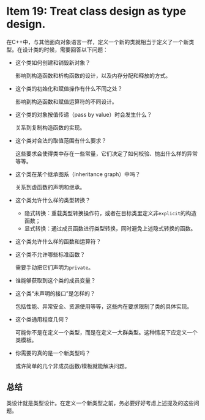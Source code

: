 # Item 19: Treat class design as type design.

在C++中，与其他面向对象语言一样，定义一个新的类就相当于定义了一个新类型。在设计类的时候，需要回答以下问题：

- 这个类如何创建和销毁新对象？

  影响到构造函数和析构函数的设计，以及内存分配和释放的方式。

- 这个类的初始化和赋值操作有什么不同之处？

  影响到构造函数和赋值运算符的不同设计。

- 这个类的对象按值传递（pass by value）时会发生什么？

  关系到复制构造函数的实现。

- 这个类对合法的取值范围有什么要求？

  这些要求会使得类中存在一些常量，它们决定了如何校验、抛出什么样的异常等等。

- 这个类在某个继承图系（inheritance graph）中吗？

  关系到虚函数的声明和继承。

- 这个类允许什么样的类型转换？

  - 隐式转换：重载类型转换操作符，或者在目标类里定义非`explicit`的构造函数；
  - 显式转换：通过成员函数进行类型转换，同时避免上述隐式转换的函数。

- 这个类允许什么样的函数和运算符？

- 这个类不允许哪些标准函数？

  需要手动把它们声明为`private`。

- 谁能够获取到这个类的成员变量？

- 这个类“未声明的接口”是怎样的？

  包括性能、异常安全、资源使用等等，这些内在要求限制了类的具体实现。

- 这个类通用程度几何？

  可能你不是在定义一个类型，而是在定义一大群类型。这种情况下应定义一个类模板。

- 你需要的真的是一个新类型吗？

  或许简单的几个非成员函数/模板就能解决问题。

## 总结

类设计就是类型设计。在定义一个新类型之前，务必要好好考虑上述提及的这些问题。
